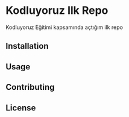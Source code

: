 # Kodluyoruz Ilk Repo
Kodluyoruz Eğitimi kapsamında açtığım ilk repo

## Installation

## Usage

## Contributing


## License